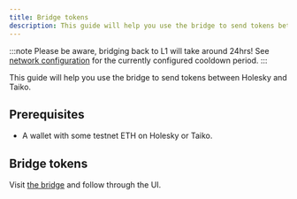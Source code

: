 ```yaml
---
title: Bridge tokens
description: This guide will help you use the bridge to send tokens between Holesky and Taiko.
---
```


:::note
Please be aware, bridging back to L1 will take around 24hrs! See [network configuration](/network-reference/network-configuration) for the currently configured cooldown period.
:::

This guide will help you use the bridge to send tokens between Holesky and Taiko.

## Prerequisites

- A wallet with some testnet ETH on Holesky or Taiko.

## Bridge tokens

Visit [the bridge](https://bridge.katla.taiko.xyz) and follow through the UI.
